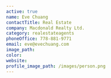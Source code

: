 ```yaml
---
active: true
name: Eve Chuang
contactTitle: Real Estate
company: Macdonald Realty Ltd.
category: realestateagents
phoneOffice: 778-881-9771
email: eve@evechuang.com
image_path:
color:
website:
profile_image_path: /images/person.png
---
```



